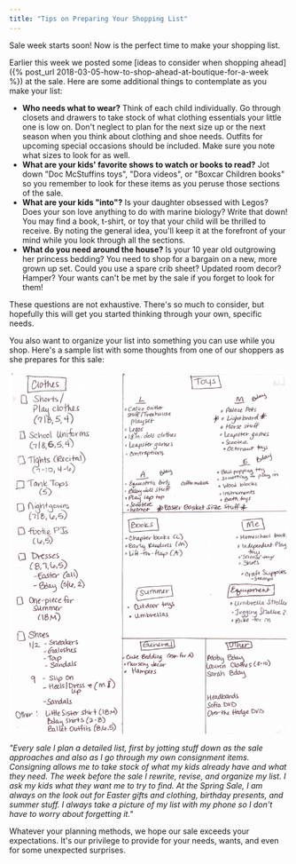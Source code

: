 ```yaml
---
title: "Tips on Preparing Your Shopping List"
---
```


Sale week starts soon! Now is the perfect time to make your shopping list.

Earlier this week we posted some [ideas to consider when shopping ahead]({% post_url 2018-03-05-how-to-shop-ahead-at-boutique-for-a-week %}) at the sale. Here are some additional things to contemplate as you make your list:

* **Who needs what to wear?** Think of each child individually. Go through closets and drawers to take stock of what clothing essentials your little one is low on. Don't neglect to plan for the next size up or the next season when you think about clothing and shoe needs. Outfits for upcoming special occasions should be included. Make sure you note what sizes to look for as well.
* **What are your kids' favorite shows to watch or books to read?** Jot down "Doc McStuffins toys", "Dora videos", or "Boxcar Children books" so you remember to look for these items as you peruse those sections of the sale.
* **What are your kids "into"?** Is your daughter obsessed with Legos? Does your son love anything to do with marine biology? Write that down! You may find a book, t-shirt, or toy that your child will be thrilled to receive. By noting the general idea, you'll keep it at the forefront of your mind while you look through all the sections.
* **What do you need around the house?** Is your 10 year old outgrowing her princess bedding? You need to shop for a bargain on a new, more grown up set. Could you use a spare crib sheet? Updated room decor? Hamper? Your wants can't be met by the sale if you forget to look for them!

These questions are not exhaustive. There's so much to consider, but hopefully this will get you started thinking through your own, specific needs.

You also want to organize your list into something you can use while you shop. Here's a sample list with some thoughts from one of our shoppers as she prepares for this sale:

![](/img/blog/shopping-list.png)

_"Every sale I plan a detailed list, first by jotting stuff down as the sale approaches and also as I go through my own consignment items. Consigning allows me to take stock of what my kids already have and what they need. The week before the sale I rewrite, revise, and organize my list. I ask my kids what they want me to try to find. At the Spring Sale, I am always on the look out for Easter gifts and clothing, birthday presents, and summer stuff. I always take a picture of my list with my phone so I don't have to worry about forgetting it."_

Whatever your planning methods, we hope our sale exceeds your expectations. It's our privilege to provide for your needs, wants, and even for some unexpected surprises.
